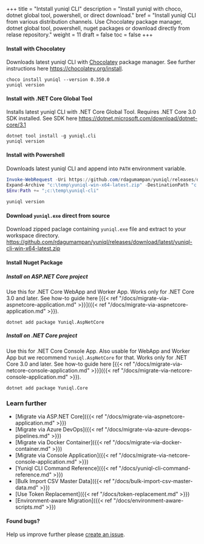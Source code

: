 +++
title = "Intstall yuniql CLI"
description = "Install yuniql with choco, dotnet global tool, powershell, or direct download."
bref = "Install yuniql CLI from various distribution channels. Use Chocolatey package manager, dotnet global tool, powershell, nuget packages or download directly from relase repository."
weight = 11
draft = false
toc = false
+++

#### Install with Chocolatey
Downloads latest yuniql CLI with [Chocolatey](https://chocolatey.org/) package manager. See further instructions here https://chocolatey.org/install.
```shell
choco install yuniql --version 0.350.0
yuniql version
```

#### Install with .NET Core Global Tool
Installs latest yuniql CLI with .NET Core Global Tool. Requires .NET Core 3.0 SDK installed. See SDK here https://dotnet.microsoft.com/download/dotnet-core/3.1
```shell
dotnet tool install -g yuniql.cli
yuniql version
```

#### Install with Powershell
Downloads latest yuniql CLI and append into `PATH` environment variable.
```powershell
Invoke-WebRequest -Uri https://github.com/rdagumampan/yuniql/releases/download/latest/yuniql-cli-win-x64-latest.zip -OutFile  "c:\temp\yuniql-win-x64-latest.zip"
Expand-Archive "c:\temp\yuniql-win-x64-latest.zip" -DestinationPath "c:\temp\yuniql-cli"
$Env:Path += ";c:\temp\yuniql-cli"

yuniql version
```

#### Download `yuniql.exe` direct from source
Download zipped paclage containing `yuniql.exe` file and extract to your workspace directory.
https://github.com/rdagumampan/yuniql/releases/download/latest/yuniql-cli-win-x64-latest.zip

#### Install Nuget Package
##### Install on ASP.NET Core project
Use this for .NET Core WebApp and Worker App. Works only for .NET Core 3.0 and later. See how-to guide here [{{< ref "/docs/migrate-via-aspnetcore-application.md" >}}]({{< ref "/docs/migrate-via-aspnetcore-application.md" >}}).
```shell
dotnet add package Yuniql.AspNetCore
```

##### Install on .NET Core project
Use this for .NET Core Console App. Also usable for WebApp and Worker App but we recommend `Yuniql.AspNetCore` for that. Works only for .NET Core 3.0 and later. See how-to guide here [{{< ref "/docs/migrate-via-netcore-console-application.md" >}}]({{< ref "/docs/migrate-via-netcore-console-application.md" >}}).
```shell
dotnet add package Yuniql.Core
```

### Learn further

* [Migrate via ASP.NET Core]({{< ref "/docs/migrate-via-aspnetcore-application.md" >}})
* [Migrate via Azure DevOps]({{< ref "/docs/migrate-via-azure-devops-pipelines.md" >}})
* [Migrate via Docker Container]({{< ref "/docs/migrate-via-docker-container.md" >}})
* [Migrate via Console Application]({{< ref "/docs/migrate-via-netcore-console-application.md" >}})
* [Yuniql CLI Command Reference]({{< ref "/docs/yuniql-cli-command-reference.md" >}})
* [Bulk Import CSV Master Data]({{< ref "/docs/bulk-import-csv-master-data.md" >}})
* [Use Token Replacement]({{< ref "/docs/token-replacement.md" >}})
* [Environment-aware Migration]({{< ref "/docs/environment-aware-scripts.md" >}})

#### Found bugs?
Help us improve further please [create an issue](https://github.com/rdagumampan/yuniql/issues/new).